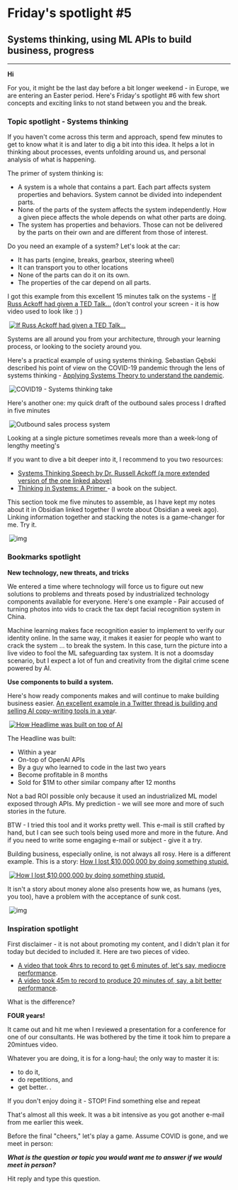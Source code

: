  # Friday's spotlight #5

## Systems thinking, using ML APIs to build business, progress



---



**Hi** 

For you, it might be the last day before a bit longer weekend - in Europe,  we are entering an Easter period. Here's Friday's spotlight #6 with few  short concepts and exciting links to not stand between you and the  break. 

### Topic spotlight - Systems thinking 

If you haven't come across this term and approach, spend few minutes to  get to know what it is and later to dig a bit into this idea. It helps a lot in thinking about processes, events unfolding around us, and  personal analysis of what is happening. 

The primer of system thinking is:

- A system is a whole that contains a part. Each  part affects system properties and behaviors. System cannot be divided  into independent parts. 
- None of the parts of the system affects the  system independently. How a given piece affects the whole depends on  what other parts are doing.
- The system has properties and behaviors. Those  can not be delivered by the parts on their own and are different from  those of interest. 

Do you need an example of a system? Let's look at the car:

- It has parts (engine, breaks, gearbox, steering wheel) 
- It can transport you to other locations 
- None of the parts can do it on its own. 
- The properties of the car depend on all parts. 

I got this example from this excellent 15 minutes talk on the systems - [If Russ Ackoff had given a TED Talk...](https://www.youtube.com/watch?app=desktop&v=OqEeIG8aPPk) (don't control your screen - it is how video used to look like :) ) 



​                      [             ![If Russ Ackoff had given a TED Talk...](https://bucket.mlcdn.com/a/2947/2947243/images/fe3272ead4ca7818c8a0751fc98d0987377da30b.png/799864096e45cd65c3b7784000c489a0f1cfb1f8.png)           ](https://www.youtube.com/watch?app=desktop&v=OqEeIG8aPPk)                    

Systems are all around you from your architecture, through your learning process, or looking to the society around you. 

Here's a practical example of using systems thinking. Sebastian Gębski  described his point of view on the COVID-19 pandemic through the lens of systems thinking - [Applying Systems Theory to understand the pandemic](https://no-kill-switch.ghost.io/applying-systems-theory-to-understand-the-pandemic/). 

​                      ![COVID19 - Systems thinking take](https://bucket.mlcdn.com/a/2947/2947243/images/40fb90895873075b97eece60da76f4da5c55a80f.png/2239dd04872a5391cb7453ec3ebfbf7a1945ab70.png)                    



Here's another one: my quick draft of the outbound sales process I drafted in five minutes 

​                      ![Outbound sales process system](https://bucket.mlcdn.com/a/2947/2947243/images/3e33515cadbb0bde3e0bdd7cf3edb905cc4d5a30.png)                    

Looking at a single picture sometimes reveals more than a week-long of lengthy meeting's 

If you want to dive a bit deeper into it, I recommend to you two resources:

- [Systems Thinking Speech by Dr. Russell Ackoff (a more extended version of the one linked above)](https://www.youtube.com/watch?v=EbLh7rZ3rhU)
- [Thinking in Systems: A Primer ](https://www.amazon.com/Thinking-Systems-Donella-H-Meadows/dp/1603580557)- a book on the subject. 

This section took me five minutes to assemble, as I have kept my notes about it in Obsidian linked together (I wrote about Obsidian a week ago).  Linking information together and stacking the notes is a game-changer  for me. Try it. 



​                                                                                                    ![img](https://cdn.mailerlite.com/images/default/spacer.gif)                                                                                            

### Bookmarks spotlight 

**New technology, new threats, and tricks** 

We entered a time where technology will force us to figure out new  solutions to problems and threats posed by industrialized technology  components available for everyone. Here's one example - Pair accused of  turning photos into vids to crack the tax dept facial recognition system in China.

Machine learning makes face recognition easier to implement to verify our  identity online. In the same way, it makes it easier for people who want to crack the system ... to break the system. In this case, turn the  picture into a live video to fool the ML safeguarding tax system. It is  not a doomsday scenario, but I expect a lot of fun and creativity from  the digital crime scene powered by AI. 



**Use components to build a system.** 

Here's how ready components makes and will continue to make building business easier. [An excellent example in a Twitter thread is building and selling AI copy-writing tools in a yea](https://twitter.com/dannypostmaa/status/1376918885807480835)r. 

​                      [             ![How Headlime was built on top of AI](https://bucket.mlcdn.com/a/2947/2947243/images/0c735e15c927b01630d2b9add6546ba741cc8363.png)           ](https://twitter.com/dannypostmaa/status/1376918885807480835)                    

The Headline was built:

- Within a year 
- On-top of OpenAI APIs 
- By a guy who learned to code in the last two years 
- Become profitable in 8 months 
- Sold for $1M to other similar company after 12 months 

Not a bad ROI possible only because it used an industrialized ML model  exposed through APIs. My prediction - we will see more and more of such  stories in the future.

BTW - I tried this tool and it works pretty well. This e-mail is still  crafted by hand, but I can see such tools being used more and more in  the future. And if you need to write some engaging e-mail or subject -  give it a try. 



Building business, especially online, is not always all rosy. Here is a different example. This is a story: [How I lost $10,000,000 by doing something stupid.](https://twitter.com/awilkinson/status/1376985854229504007)

​                      [             ![How I lost $10,000,000 by doing something stupid.](https://bucket.mlcdn.com/a/2947/2947243/images/70b7f03f9477bca9b1e53980f31d47152468550c.png)           ](https://twitter.com/awilkinson/status/1376985854229504007)                    

It isn't a story about money alone also presents how we, as humans (yes,  you too), have a problem with the acceptance of sunk cost. 



​                                                                                                    ![img](https://cdn.mailerlite.com/images/default/spacer.gif)                                                                                            

### Inspiration spotlight

First disclaimer - it is not about promoting my content, and I didn't plan it for today but decided to included it. Here are two pieces of video. 

- [A video that took 4hrs to record to get 6 minutes of, let's say, mediocre performance](https://t.co/2SFUJoB78A). 
- [A video took 45m to record to produce 20 minutes of, say, a bit better performance](https://t.co/oqAeQYfLwZ). 

What is the difference?

**FOUR years!** 

It came out and hit me when I reviewed a presentation for a conference for one of our consultants. He was bothered by the time it took him to  prepare a 20mintues video. 

Whatever you are doing, it is for a long-haul; the only way to master it is: 

- to do it, 
- do repetitions, and 
- get better. . 

If you don't enjoy doing it - STOP! Find something else and repeat

That's almost  all this week. It was a bit intensive as you got another e-mail from me earlier this week. 



Before the final "cheers," let's play a game. Assume COVID is gone, and we meet in person: 

***What is the question or topic you would want me to answer if we would meet in person?*** 

Hit reply and type this question. 